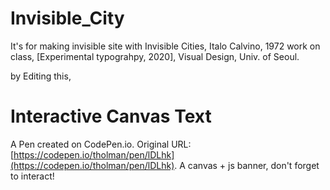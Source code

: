 # Invisible_City
It's for making invisible site with Invisible Cities, Italo Calvino, 1972
work on class, [Experimental typograhpy, 2020], Visual Design, Univ. of Seoul.

by Editing this,
# Interactive Canvas Text
A Pen created on CodePen.io. Original URL: [https://codepen.io/tholman/pen/lDLhk](https://codepen.io/tholman/pen/lDLhk).
A canvas + js banner, don't forget to interact!
